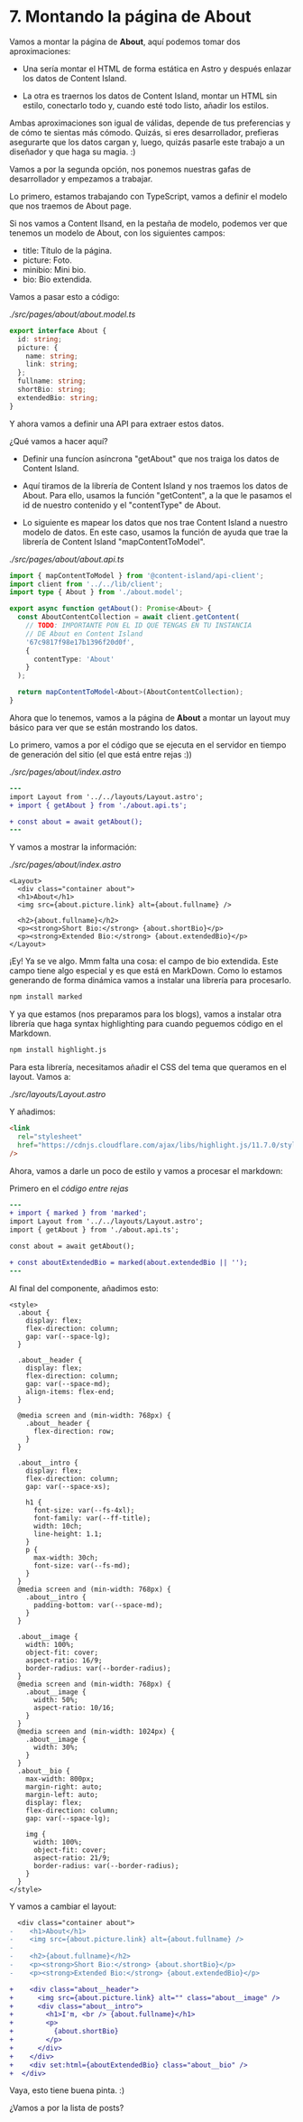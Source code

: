 # 7. Montando la página de About

Vamos a montar la página de **About**, aquí podemos tomar dos aproximaciones:

- Una sería montar el HTML de forma estática en Astro y después enlazar los datos de Content Island.

- La otra es traernos los datos de Content Island, montar un HTML sin estilo, conectarlo todo y, cuando esté todo listo, añadir los estilos.

Ambas aproximaciones son igual de válidas, depende de tus preferencias y de cómo te sientas más cómodo. Quizás, si eres desarrollador, prefieras asegurarte que los datos cargan y, luego, quizás pasarle este trabajo a un diseñador y que haga su magia. :)

Vamos a por la segunda opción, nos ponemos nuestras gafas de desarrollador y empezamos a trabajar.

Lo primero, estamos trabajando con TypeScript, vamos a definir el modelo que nos traemos de About page.

Si nos vamos a Content Ilsand, en la pestaña de modelo, podemos ver que tenemos un modelo de About, con los siguientes campos:

- title: Título de la página.
- picture: Foto.
- minibio: Mini bio.
- bio: Bio extendida.

Vamos a pasar esto a código:

_./src/pages/about/about.model.ts_

```ts
export interface About {
  id: string;
  picture: {
    name: string;
    link: string;
  };
  fullname: string;
  shortBio: string;
  extendedBio: string;
}
```

Y ahora vamos a definir una API para extraer estos datos.

¿Qué vamos a hacer aquí?

- Definir una funcíon asíncrona "getAbout" que nos traiga los datos de Content Island.

- Aquí tiramos de la librería de Content Island y nos traemos los datos de About. Para ello, usamos la función "getContent", a la que le pasamos el id de nuestro contenido y el "contentType" de About.

- Lo siguiente es mapear los datos que nos trae Content Island a nuestro modelo de datos. En este caso, usamos la función de ayuda que trae la librería de Content Island "mapContentToModel".

_./src/pages/about/about.api.ts_

```ts
import { mapContentToModel } from '@content-island/api-client';
import client from '../../lib/client';
import type { About } from './about.model';

export async function getAbout(): Promise<About> {
  const AboutContentCollection = await client.getContent(
    // TODO: IMPORTANTE PON EL ID QUE TENGAS EN TU INSTANCIA
    // DE About en Content Island
    '67c9817f98e17b1396f20d0f',
    {
      contentType: 'About'
    }
  );

  return mapContentToModel<About>(AboutContentCollection);
}
```

Ahora que lo tenemos, vamos a la página de **About** a montar un layout muy básico para ver que se están mostrando los datos.

Lo primero, vamos a por el código que se ejecuta en el servidor en tiempo de generación del sitio (el que está entre rejas :))

_./src/pages/about/index.astro_

```diff
---
import Layout from '../../layouts/Layout.astro';
+ import { getAbout } from './about.api.ts';

+ const about = await getAbout();
---
```

Y vamos a mostrar la información:

_./src/pages/about/index.astro_

```astro
<Layout>
  <div class="container about">
  <h1>About</h1>
  <img src={about.picture.link} alt={about.fullname} />

  <h2>{about.fullname}</h2>
  <p><strong>Short Bio:</strong> {about.shortBio}</p>
  <p><strong>Extended Bio:</strong> {about.extendedBio}</p>
</Layout>
```

¡Ey! Ya se ve algo. Mmm falta una cosa: el campo de bio extendida. Este campo tiene algo especial y es que está en MarkDown. Como lo estamos generando de forma dinámica vamos a instalar una librería para procesarlo.

```bash
npm install marked
```

Y ya que estamos (nos preparamos para los blogs), vamos a instalar otra librería que haga syntax highlighting para cuando peguemos código en el Markdown.

```bash
npm install highlight.js
```

Para esta librería, necesitamos añadir el CSS del tema que queramos en el layout. Vamos a:

_./src/layouts/Layout.astro_

Y añadimos:

```html
<link
  rel="stylesheet"
  href="https://cdnjs.cloudflare.com/ajax/libs/highlight.js/11.7.0/styles/github-dark.min.css"
/>
```

Ahora, vamos a darle un poco de estilo y vamos a procesar el markdown:

Primero en el _código entre rejas_

```diff
---
+ import { marked } from 'marked';
import Layout from '../../layouts/Layout.astro';
import { getAbout } from './about.api.ts';

const about = await getAbout();

+ const aboutExtendedBio = marked(about.extendedBio || '');
---
```

Al final del componente, añadimos esto:

```astro
<style>
  .about {
    display: flex;
    flex-direction: column;
    gap: var(--space-lg);
  }

  .about__header {
    display: flex;
    flex-direction: column;
    gap: var(--space-md);
    align-items: flex-end;
  }

  @media screen and (min-width: 768px) {
    .about__header {
      flex-direction: row;
    }
  }

  .about__intro {
    display: flex;
    flex-direction: column;
    gap: var(--space-xs);

    h1 {
      font-size: var(--fs-4xl);
      font-family: var(--ff-title);
      width: 10ch;
      line-height: 1.1;
    }
    p {
      max-width: 30ch;
      font-size: var(--fs-md);
    }
  }
  @media screen and (min-width: 768px) {
    .about__intro {
      padding-bottom: var(--space-md);
    }
  }

  .about__image {
    width: 100%;
    object-fit: cover;
    aspect-ratio: 16/9;
    border-radius: var(--border-radius);
  }
  @media screen and (min-width: 768px) {
    .about__image {
      width: 50%;
      aspect-ratio: 10/16;
    }
  }
  @media screen and (min-width: 1024px) {
    .about__image {
      width: 30%;
    }
  }
  .about__bio {
    max-width: 800px;
    margin-right: auto;
    margin-left: auto;
    display: flex;
    flex-direction: column;
    gap: var(--space-lg);

    img {
      width: 100%;
      object-fit: cover;
      aspect-ratio: 21/9;
      border-radius: var(--border-radius);
    }
  }
</style>
```

Y vamos a cambiar el layout:

```diff
  <div class="container about">
-    <h1>About</h1>
-    <img src={about.picture.link} alt={about.fullname} />
-
-    <h2>{about.fullname}</h2>
-    <p><strong>Short Bio:</strong> {about.shortBio}</p>
-    <p><strong>Extended Bio:</strong> {about.extendedBio}</p>

+    <div class="about__header">
+      <img src={about.picture.link} alt="" class="about__image" />
+      <div class="about__intro">
+        <h1>I'm, <br /> {about.fullname}</h1>
+        <p>
+          {about.shortBio}
+        </p>
+      </div>
+    </div>
+    <div set:html={aboutExtendedBio} class="about__bio" />
+  </div>
```

Vaya, esto tiene buena pinta. :)

¿Vamos a por la lista de posts?
